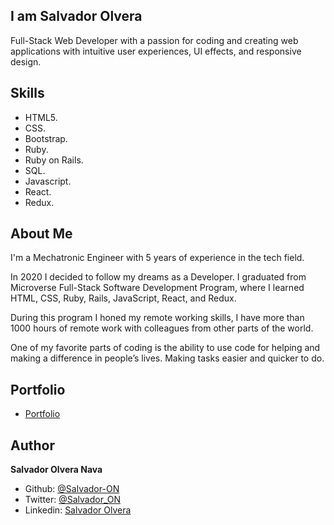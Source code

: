 ## I am Salvador Olvera
Full-Stack Web Developer with a passion for coding and creating web applications with intuitive user experiences, UI effects, and responsive design.

## Skills
- HTML5.
- CSS.
- Bootstrap.
- Ruby.
- Ruby on Rails.
- SQL.
- Javascript.
- React.
- Redux.

## About Me

I'm a Mechatronic Engineer with 5 years of experience in the tech field.

In 2020 I decided to follow my dreams as a Developer. I graduated from Microverse Full-Stack Software Development Program, where I learned HTML, CSS, Ruby, Rails, JavaScript, React, and Redux.

During this program I honed my remote working skills, I have more than 1000 hours of remote work with colleagues from other parts of the world.

One of my favorite parts of coding is the ability to use code for helping and making a difference in people’s lives. Making tasks easier and quicker to do.

## Portfolio

- [Portfolio](https://salvador-on.github.io)

## Author

**Salvador Olvera Nava**

- Github: [@Salvador-ON](https://github.com/Salvador-ON)
- Twitter: [@Salvador_ON](https://twitter.com/Salvador_ON)
- Linkedin: [Salvador Olvera](https://www.linkedin.com/in/salvador-olvera-n)